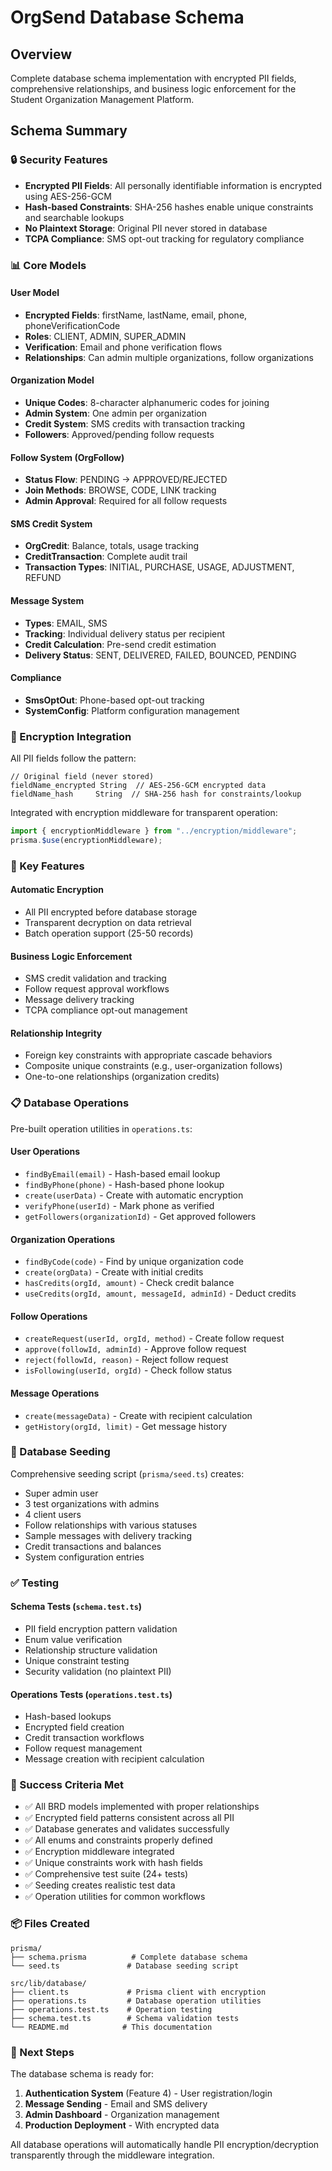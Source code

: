 # OrgSend Database Schema

## Overview

Complete database schema implementation with encrypted PII fields, comprehensive relationships, and business logic enforcement for the Student Organization Management Platform.

## Schema Summary

### 🔒 Security Features

- **Encrypted PII Fields**: All personally identifiable information is encrypted using AES-256-GCM
- **Hash-based Constraints**: SHA-256 hashes enable unique constraints and searchable lookups
- **No Plaintext Storage**: Original PII never stored in database
- **TCPA Compliance**: SMS opt-out tracking for regulatory compliance

### 📊 Core Models

#### User Model

- **Encrypted Fields**: firstName, lastName, email, phone, phoneVerificationCode
- **Roles**: CLIENT, ADMIN, SUPER_ADMIN
- **Verification**: Email and phone verification flows
- **Relationships**: Can admin multiple organizations, follow organizations

#### Organization Model

- **Unique Codes**: 8-character alphanumeric codes for joining
- **Admin System**: One admin per organization
- **Credit System**: SMS credits with transaction tracking
- **Followers**: Approved/pending follow requests

#### Follow System (OrgFollow)

- **Status Flow**: PENDING → APPROVED/REJECTED
- **Join Methods**: BROWSE, CODE, LINK tracking
- **Admin Approval**: Required for all follow requests

#### SMS Credit System

- **OrgCredit**: Balance, totals, usage tracking
- **CreditTransaction**: Complete audit trail
- **Transaction Types**: INITIAL, PURCHASE, USAGE, ADJUSTMENT, REFUND

#### Message System

- **Types**: EMAIL, SMS
- **Tracking**: Individual delivery status per recipient
- **Credit Calculation**: Pre-send credit estimation
- **Delivery Status**: SENT, DELIVERED, FAILED, BOUNCED, PENDING

#### Compliance

- **SmsOptOut**: Phone-based opt-out tracking
- **SystemConfig**: Platform configuration management

### 🔐 Encryption Integration

All PII fields follow the pattern:

```prisma
// Original field (never stored)
fieldName_encrypted String  // AES-256-GCM encrypted data
fieldName_hash     String  // SHA-256 hash for constraints/lookup
```

Integrated with encryption middleware for transparent operation:

```typescript
import { encryptionMiddleware } from "../encryption/middleware";
prisma.$use(encryptionMiddleware);
```

### 🚀 Key Features

#### Automatic Encryption

- All PII encrypted before database storage
- Transparent decryption on data retrieval
- Batch operation support (25-50 records)

#### Business Logic Enforcement

- SMS credit validation and tracking
- Follow request approval workflows
- Message delivery tracking
- TCPA compliance opt-out management

#### Relationship Integrity

- Foreign key constraints with appropriate cascade behaviors
- Composite unique constraints (e.g., user-organization follows)
- One-to-one relationships (organization credits)

### 📋 Database Operations

Pre-built operation utilities in `operations.ts`:

#### User Operations

- `findByEmail(email)` - Hash-based email lookup
- `findByPhone(phone)` - Hash-based phone lookup
- `create(userData)` - Create with automatic encryption
- `verifyPhone(userId)` - Mark phone as verified
- `getFollowers(organizationId)` - Get approved followers

#### Organization Operations

- `findByCode(code)` - Find by unique organization code
- `create(orgData)` - Create with initial credits
- `hasCredits(orgId, amount)` - Check credit balance
- `useCredits(orgId, amount, messageId, adminId)` - Deduct credits

#### Follow Operations

- `createRequest(userId, orgId, method)` - Create follow request
- `approve(followId, adminId)` - Approve follow request
- `reject(followId, reason)` - Reject follow request
- `isFollowing(userId, orgId)` - Check follow status

#### Message Operations

- `create(messageData)` - Create with recipient calculation
- `getHistory(orgId, limit)` - Get message history

### 🌱 Database Seeding

Comprehensive seeding script (`prisma/seed.ts`) creates:

- Super admin user
- 3 test organizations with admins
- 4 client users
- Follow relationships with various statuses
- Sample messages with delivery tracking
- Credit transactions and balances
- System configuration entries

### ✅ Testing

#### Schema Tests (`schema.test.ts`)

- PII field encryption pattern validation
- Enum value verification
- Relationship structure validation
- Unique constraint testing
- Security validation (no plaintext PII)

#### Operations Tests (`operations.test.ts`)

- Hash-based lookups
- Encrypted field creation
- Credit transaction workflows
- Follow request management
- Message creation with recipient calculation

### 🎯 Success Criteria Met

- ✅ All BRD models implemented with proper relationships
- ✅ Encrypted field patterns consistent across all PII
- ✅ Database generates and validates successfully
- ✅ All enums and constraints properly defined
- ✅ Encryption middleware integrated
- ✅ Unique constraints work with hash fields
- ✅ Comprehensive test suite (24+ tests)
- ✅ Seeding creates realistic test data
- ✅ Operation utilities for common workflows

### 📦 Files Created

```
prisma/
├── schema.prisma          # Complete database schema
└── seed.ts               # Database seeding script

src/lib/database/
├── client.ts             # Prisma client with encryption
├── operations.ts         # Database operation utilities
├── operations.test.ts    # Operation testing
├── schema.test.ts        # Schema validation tests
└── README.md            # This documentation
```

### 🔄 Next Steps

The database schema is ready for:

1. **Authentication System** (Feature 4) - User registration/login
2. **Message Sending** - Email and SMS delivery
3. **Admin Dashboard** - Organization management
4. **Production Deployment** - With encrypted data

All database operations will automatically handle PII encryption/decryption transparently through the middleware integration.

